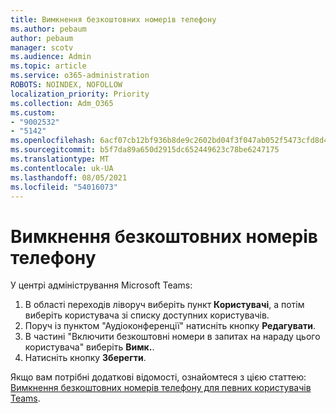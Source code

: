 ```yaml
---
title: Вимкнення безкоштовних номерів телефону
ms.author: pebaum
author: pebaum
manager: scotv
ms.audience: Admin
ms.topic: article
ms.service: o365-administration
ROBOTS: NOINDEX, NOFOLLOW
localization_priority: Priority
ms.collection: Adm_O365
ms.custom:
- "9002532"
- "5142"
ms.openlocfilehash: 6acf07cb12bf936b8de9c2602bd04f3f047ab052f5473cfd8d4281215132b327
ms.sourcegitcommit: b5f7da89a650d2915dc652449623c78be6247175
ms.translationtype: MT
ms.contentlocale: uk-UA
ms.lasthandoff: 08/05/2021
ms.locfileid: "54016073"
---
```

# <a name="disabling-toll-free-numbers"></a>Вимкнення безкоштовних номерів телефону

У центрі адміністрування Microsoft Teams:

1. В області переходів ліворуч виберіть пункт **Користувачі**, а потім виберіть користувача зі списку доступних користувачів.
2. Поруч із пунктом "Аудіоконференції" натисніть кнопку **Редагувати**.
3. В частині "Включити безкоштовні номери в запитах на нараду цього користувача" виберіть **Вимк.**.
4. Натисніть кнопку **Зберегти**.

Якщо вам потрібні додаткові відомості, ознайомтеся з цією статтею: [Вимкнення безкоштовних номерів телефону для певних користувачів Teams](https://docs.microsoft.com/microsoftteams/disabling-toll-free-numbers-for-specific-teams-users).
